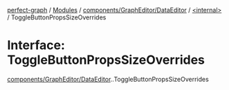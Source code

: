 [perfect-graph](../README.md) / [Modules](../modules.md) / [components/GraphEditor/DataEditor](../modules/components_GraphEditor_DataEditor.md) / [<internal\>](../modules/components_GraphEditor_DataEditor._internal_.md) / ToggleButtonPropsSizeOverrides

# Interface: ToggleButtonPropsSizeOverrides

[components/GraphEditor/DataEditor](../modules/components_GraphEditor_DataEditor.md).[<internal>](../modules/components_GraphEditor_DataEditor._internal_.md).ToggleButtonPropsSizeOverrides
